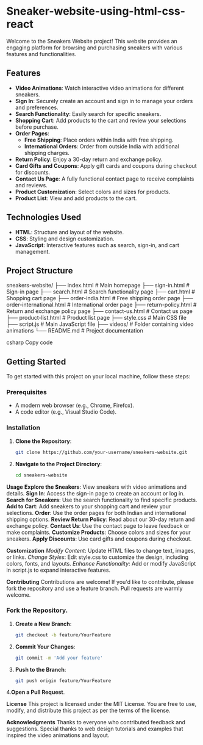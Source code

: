 ﻿# Sneaker-website-using-html-css-react

Welcome to the Sneakers Website project! This website provides an engaging platform for browsing and purchasing sneakers with various features and functionalities.

## Features

- **Video Animations**: Watch interactive video animations for different sneakers.
- **Sign In**: Securely create an account and sign in to manage your orders and preferences.
- **Search Functionality**: Easily search for specific sneakers.
- **Shopping Cart**: Add products to the cart and review your selections before purchase.
- **Order Pages**: 
  - **Free Shipping**: Place orders within India with free shipping.
  - **International Orders**: Order from outside India with additional shipping charges.
- **Return Policy**: Enjoy a 30-day return and exchange policy.
- **Card Gifts and Coupons**: Apply gift cards and coupons during checkout for discounts.
- **Contact Us Page**: A fully functional contact page to receive complaints and reviews.
- **Product Customization**: Select colors and sizes for products.
- **Product List**: View and add products to the cart.

## Technologies Used

- **HTML**: Structure and layout of the website.
- **CSS**: Styling and design customization.
- **JavaScript**: Interactive features such as search, sign-in, and cart management.

## Project Structure

sneakers-website/ ├── index.html # Main homepage ├── sign-in.html # Sign-in page ├── search.html # Search functionality page ├── cart.html # Shopping cart page ├── order-india.html # Free shipping order page ├── order-international.html # International order page ├── return-policy.html # Return and exchange policy page ├── contact-us.html # Contact us page ├── product-list.html # Product list page ├── style.css # Main CSS file ├── script.js # Main JavaScript file ├── videos/ # Folder containing video animations └── README.md # Project documentation

csharp
Copy code

## Getting Started

To get started with this project on your local machine, follow these steps:

### Prerequisites

- A modern web browser (e.g., Chrome, Firefox).
- A code editor (e.g., Visual Studio Code).

### Installation

1. **Clone the Repository**:
   ```bash
   git clone https://github.com/your-username/sneakers-website.git

2. **Navigate to the Project Directory**:
   ```bash
   cd sneakers-website

__Usage__
**Explore the Sneakers**: View sneakers with video animations and details.
**Sign In**: Access the sign-in page to create an account or log in.
**Search for Sneakers**: Use the search functionality to find specific products.
**Add to Cart**: Add sneakers to your shopping cart and review your selections.
**Order**: Use the order pages for both Indian and international shipping options.
**Review Return Policy**: Read about our 30-day return and exchange policy.
**Contact Us**: Use the contact page to leave feedback or make complaints.
**Customize Products**: Choose colors and sizes for your sneakers.
**Apply Discounts**: Use card gifts and coupons during checkout.


__Customization__
*Modify Content*: Update HTML files to change text, images, or links.
*Change Styles*: Edit style.css to customize the design, including colors, fonts, and layouts.
*Enhance Functionality*: Add or modify JavaScript in script.js to expand interactive features.

__Contributing__
Contributions are welcome! If you'd like to contribute, please fork the repository and use a feature branch. Pull requests are warmly welcome.

### Fork the Repository.
1. **Create a New Branch**:
   ```bash
   git checkout -b feature/YourFeature
2. **Commit Your Changes**:
   ```bash
   git commit -m 'Add your feature'
3. **Push to the Branch**:
   ```bash
   git push origin feature/YourFeature
   
4.**Open a Pull Request**.

__License__
This project is licensed under the MIT License. You are free to use, modify, and distribute this project as per the terms of the license.

__Acknowledgments__
Thanks to everyone who contributed feedback and suggestions. Special thanks to web design tutorials and examples that inspired the video animations and layout.

